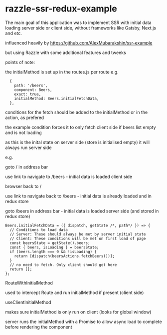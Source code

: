 # razzle-ssr-redux-example

The main goal of this application was to implement SSR with initial data loading server side or client side, without frameworks like Gatsby, Next.js and etc.

influenced heavily by https://github.com/AlexMubarakshin/ssr-example 

but using Razzle with some additional features and tweeks

points of note:

the initialMethod is set up in the routes.js per route e.g.
```
  {
    path: '/beers',
    component: Beers,
    exact: true,
    initialMethod: Beers.initialFetchData,
  },
```
conditions for the fetch should be added to the initialMethod or in the action, as prefered

the example condition forces it to only fetch client side if beers list empty and is not loading 

as this is the inital state on server side (store is initialised empty) it will always run server side  

e.g. 

goto / in address bar 

use link to navigate to /beers - initial data is loaded client side

browser back to / 

use link to navigate back to /beers - initial data is already loaded and in redux store

goto /beers in address bar - initial data is loaded server side (and stored in redux store)

```
Beers.initialFetchData = ({ dispatch, getState /*, path*/ }) => {
  // Conditions to load data
  // Server: These should always be met by server initial state
  // Client: These conditions will be met on first load of page
  const beersState = getState().beers;
  const { beers, isLoading } = beersState;
  if (beers.length === 0 && !isLoading) {
    return [dispatch(beersActions.fetchBeers())];
  }
  // no need to fetch. Only client should get here
  return [];
};
```
RouteWithInitialMethod

used to intercept Route and run initialMethod if present (client side)

useClientInitialMethod

makes sure initialMethod is only run on client (looks for global window) 

server runs the initialMethod with a Promise to allow async load to complete before rendering the component
